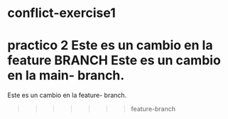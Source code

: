 # conflict-exercise1
practico 2
Este es un cambio en la feature BRANCH
Este es un cambio en la main- branch.
=======
Este es un cambio en la feature- branch. 
>>>>>>> feature-branch
